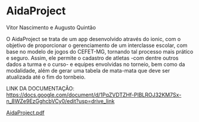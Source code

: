 # AidaProject
Vitor Nascimento e Augusto Quintão

O AidaProject se trata de um app desenvolvido através do ionic, com o objetivo de proporcionar o gerenciamento de um interclasse escolar, com base no modelo de jogos do CEFET-MG, tornando tal processo mais prático e seguro. Assim, ele permite o cadastro de atletas -com dentre outros dados a turma e o curso- e equipes envolvidas no torneio, bem como da modalidade, além de gerar uma tabela de mata-mata que deve ser atualizada até o fim do tornbeio. 

LINK DA DOCUMENTAÇÃO: https://docs.google.com/document/d/1PqZVDTZHf-PlBLROJ32KM7Sx-n_8WZe9EzGghcbVCy0/edit?usp=drive_link




[AidaProject.pdf](https://github.com/augusto09cesar/AidaProject/files/13487567/AidaProject.pdf)
